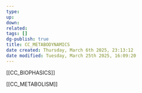 ```yaml
---
type: 
up: 
down: 
related: 
tags: []
dg-publish: true
title: CC_METABODYNAMICS
date created: Thursday, March 6th 2025, 23:13:12
date modified: Tuesday, March 25th 2025, 16:09:20
---
```


[[CC_BIOPHASICS]]

[[CC_METABOLISM]]
